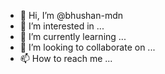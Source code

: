 - 👋 Hi, I’m @bhushan-mdn
- 👀 I’m interested in ...
- 🌱 I’m currently learning ...
- 💞️ I’m looking to collaborate on ...
- 📫 How to reach me ...

<!---
bhushan-mdn/bhushan-mdn is a ✨ special ✨ repository because its `README.md` (this file) appears on your GitHub profile.
You can click the Preview link to take a look at your changes.
--->
